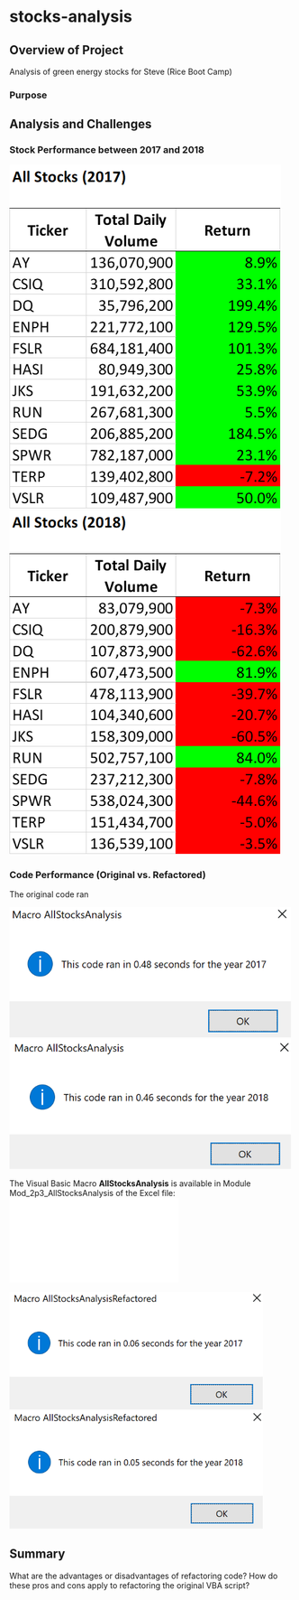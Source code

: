 # stocks-analysis

## Overview of Project  
Analysis of green energy stocks for Steve (Rice Boot Camp)
### Purpose

## Analysis and Challenges
### Stock Performance between 2017 and 2018

![Stocks_2017.png](Resources/Stocks_2017.png)
![Stocks_2018.png](Resources/Stocks_2018.png)

### Code Performance (Original vs. Refactored)
The original code ran

<img width="500" src="Resources/green_stocks_2017.png"> <img width="500" src="Resources/green_stocks_2018.PNG">

The Visual Basic Macro **AllStocksAnalysis** is available in Module Mod_2p3_AllStocksAnalysis of the Excel file:
![VBA_Challenge.xlsm](VBA_Challenge.xlsm)

<img width="450" src="Resources/VBA_Challenge_2017.PNG"> <img width="450" src="Resources/VBA_Challenge_2018.PNG">


## Summary
What are the advantages or disadvantages of refactoring code?
How do these pros and cons apply to refactoring the original VBA script?

